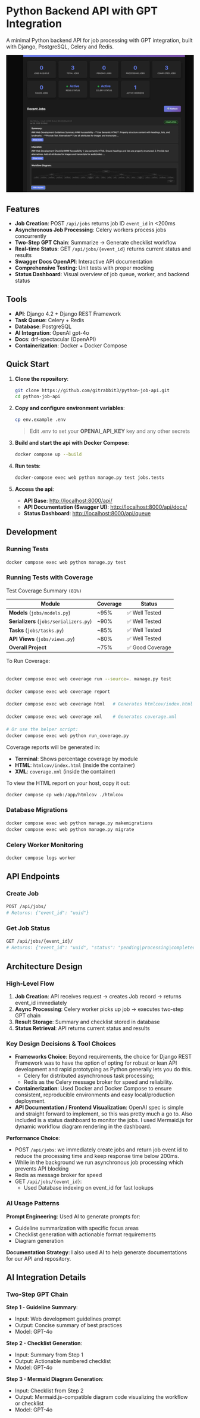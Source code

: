 # Python Backend API with GPT Integration

A minimal Python backend API for job processing with GPT integration, built with Django, PostgreSQL, Celery and Redis.

![Queue Status Dashboard](images/preview.webp)

## Features

- **Job Creation**: POST `/api/jobs` returns job ID `event_id` in <200ms
- **Asynchronous Job Processing**: Celery workers process jobs concurrently
- **Two-Step GPT Chain**: Summarize → Generate checklist workflow
- **Real-time Status**: GET `/api/jobs/{event_id}` returns current status and results
- **Swagger Docs OpenAPI**: Interactive API documentation
- **Comprehensive Testing**: Unit tests with proper mocking
- **Status Dashboard**: Visual overview of job queue, worker, and backend status

## Tools

- **API**: Django 4.2 + Django REST Framework
- **Task Queue**: Celery + Redis
- **Database**: PostgreSQL
- **AI Integration**: OpenAI gpt-4o
- **Docs**: drf-spectacular (OpenAPI)
- **Containerization**: Docker + Docker Compose

## Quick Start

1. **Clone the repository**:

   ```bash
   git clone https://github.com/gitrabbit3/python-job-api.git
   cd python-job-api
   ```

2. **Copy and configure environment variables**:

   ```bash
   cp env.example .env
   ```

   > Edit .env to set your **OPENAI_API_KEY** key and any other secrets

3. **Build and start the api with Docker Compose**:

   ```bash
   docker compose up --build
   ```

4. **Run tests**:

   ```bash
   docker-compose exec web python manage.py test jobs.tests
   ```

5. **Access the api**:
   - **API Base**: [http://localhost:8000/api/](http://localhost:8000/api/)
   - **API Documentation (Swagger UI)**: [http://localhost:8000/api/docs/](http://localhost:8000/api/docs/)
   - **Status Dashboard**: [http://localhost:8000/api/queue](http://localhost:8000/api/queue)

## Development

### Running Tests

```bash
docker compose exec web python manage.py test
```

### Running Tests with Coverage

Test Coverage Summary `(81%)`

| Module | Coverage | Status |
|--------|----------|--------|
| **Models** (`jobs/models.py`) | ~95% | ✅ Well Tested |
| **Serializers** (`jobs/serializers.py`) | ~90% | ✅ Well Tested |
| **Tasks** (`jobs/tasks.py`) | ~85% | ✅ Well Tested |
| **API Views** (`jobs/views.py`) | ~80% | ✅ Well Tested |
| **Overall Project** | ~75% | ✅ Good Coverage |


To Run Coverage:

```bash

docker compose exec web coverage run --source=. manage.py test

docker compose exec web coverage report

docker compose exec web coverage html   # Generates htmlcov/index.html

docker compose exec web coverage xml    # Generates coverage.xml

# Or use the helper script:
docker compose exec web python run_coverage.py
```

Coverage reports will be generated in:

- **Terminal**: Shows percentage coverage by module
- **HTML**: `htmlcov/index.html` (inside the container)
- **XML**: `coverage.xml` (inside the container)

To view the HTML report on your host, copy it out:

```bash
docker compose cp web:/app/htmlcov ./htmlcov
```

### Database Migrations

```bash
docker compose exec web python manage.py makemigrations
docker compose exec web python manage.py migrate
```

### Celery Worker Monitoring

```bash
docker compose logs worker
```

## API Endpoints

### Create Job

```bash
POST /api/jobs/
# Returns: {"event_id": "uuid"}
```

### Get Job Status

```bash
GET /api/jobs/{event_id}/
# Returns: {"event_id": "uuid", "status": "pending|processing|completed|failed", "result": { "summary": "...", "checklist": "...", "diagram": "..."}}
```

## Architecture Design

### High-Level Flow

1. **Job Creation**: API receives request → creates Job record → returns event_id immediately
2. **Async Processing**: Celery worker picks up job → executes two-step GPT chain
3. **Result Storage**: Summary and checklist stored in database
4. **Status Retrieval**: API returns current status and results

### Key Design Decisions & Tool Choices

- **Frameworks Choice**: Beyond requirements, the choice for Django REST Framework was to have the option of opting for robust or lean API development and rapid prototyping as Python generally lets you do this.
  - Celery for distributed asynchronous task processing;
  - Redis as the Celery message broker for speed and reliability.
- **Containerization**: Used Docker and Docker Compose to ensure consistent, reproducible environments and easy local/production deployment.
- **API Documentation / Frontend Visualization**: OpenAI spec is simple and straight forward to implement, so this was pretty much a go to. Also included is a status dashboard to monitor the jobs. I used Mermaid.js for dynamic workflow diagram rendering in the dashboard.

**Performance Choice**:

- POST `/api/jobs`: we immediately create jobs and return job event id to reduce the processing time and keep response time below 200ms.
- While in the background we run asynchronous job processing which prevents API blocking
- Redis as message broker for speed
- GET `/api/jobs/{event_id}`:
  - Used Database indexing on event_id for fast lookups

### AI Usage Patterns

**Prompt Engineering**: Used AI to generate prompts for:

- Guideline summarization with specific focus areas
- Checklist generation with actionable format requirements
- Diagram generation

**Documentation Strategy**: I also used AI to help generate documentations for our API and repository.

## AI Integration Details

### Two-Step GPT Chain

**Step 1 - Guideline Summary**:

- Input: Web development guidelines prompt
- Output: Concise summary of best practices
- Model: GPT-4o

**Step 2 - Checklist Generation**:

- Input: Summary from Step 1
- Output: Actionable numbered checklist
- Model: GPT-4o

**Step 3 - Mermaid Diagram Generation**:

- Input: Checklist from Step 2
- Output: Mermaid.js-compatible diagram code visualizing the workflow or checklist
- Model: GPT-4o
